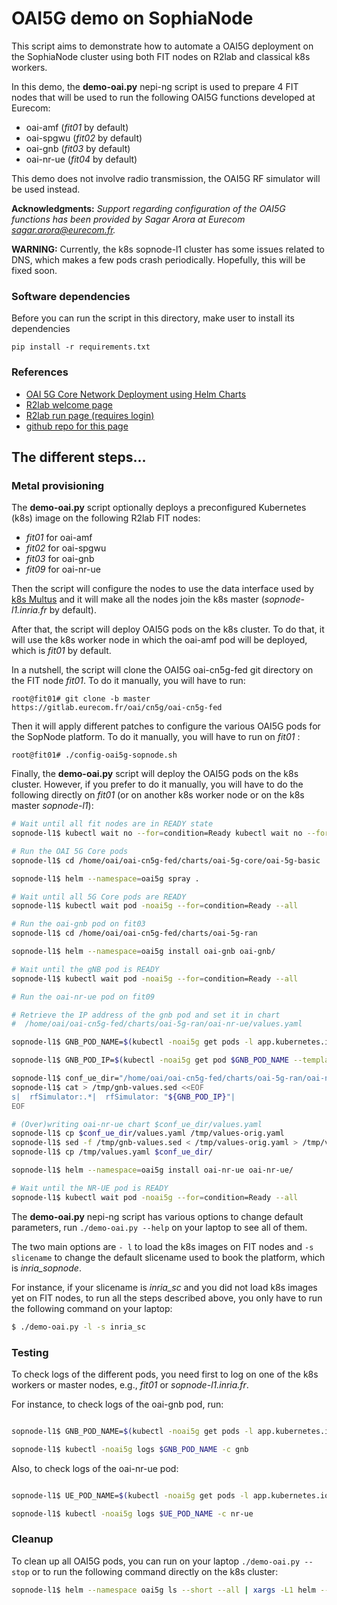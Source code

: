 

# OAI5G demo on SophiaNode

This script aims to demonstrate how to automate a OAI5G deployment on the SophiaNode cluster
using both FIT nodes on R2lab and classical k8s workers.

In this demo, the **demo-oai.py** nepi-ng script is used to prepare 4 FIT nodes that will be used to run the following OAI5G functions developed at Eurecom:

* oai-amf (*fit01* by default)
* oai-spgwu (*fit02* by default)
* oai-gnb (*fit03* by default)
* oai-nr-ue (*fit04* by default)

This demo does not involve radio transmission, the OAI5G RF simulator will be used instead.


**Acknowledgments:** _Support regarding configuration of the OAI5G functions has been provided by
Sagar Arora at Eurecom <sagar.arora@eurecom.fr>._

**WARNING:** Currently, the k8s sopnode-l1 cluster has some issues related to DNS, which makes a few pods crash periodically. Hopefully, this will be fixed soon.

### Software dependencies

Before you can run the script in this directory, make user to install its dependencies

    pip install -r requirements.txt

### References

* [OAI 5G Core Network Deployment using Helm Charts](https://gitlab.eurecom.fr/oai/cn5g/oai-cn5g-fed/-/blob/master/docs/DEPLOY_SA5G_HC.md)
* [R2lab welcome page](https://r2lab.inria.fr/)
* [R2lab run page (requires login)](https://r2lab.inria.fr/run.md)
* [github repo for this page](https://github.com/fit-r2lab/r2lab-demos)


## The different steps...

### Metal provisioning

The **demo-oai.py** script optionally deploys a preconfigured Kubernetes (k8s) image on the following R2lab FIT nodes: 

* *fit01* for oai-amf 
* *fit02* for oai-spgwu 
* *fit03* for oai-gnb 
* *fit09* for oai-nr-ue 

Then the script will configure the nodes to use the data interface used by [k8s Multus](https://github.com/k8snetworkplumbingwg/multus-cni) and it will make all the nodes join the k8s master (*sopnode-l1.inria.fr* by default).


After that, the script will deploy OAI5G pods on the k8s cluster. To do that, it will use the k8s worker node in which the oai-amf pod will be deployed, which is *fit01* by default. 

In a nutshell, the script will clone the OAI5G oai-cn5g-fed git directory on the FIT node *fit01*. To do it manually, you will have to run:

```
root@fit01# git clone -b master https://gitlab.eurecom.fr/oai/cn5g/oai-cn5g-fed
``` 
Then it will apply different patches to configure the various OAI5G pods for the SopNode platform. To do it manually, you will have to run on *fit01* :

```
root@fit01# ./config-oai5g-sopnode.sh
```

Finally, the **demo-oai.py** script will deploy the OAI5G pods on the k8s cluster. However, if you prefer to do it manually, you will have to do the following directly on *fit01* (or on another k8s worker node or on the k8s master *sopnode-l1*):


```bash
# Wait until all fit nodes are in READY state
sopnode-l1$ kubectl wait no --for=condition=Ready kubectl wait no --for=condition=Ready fit01 fit02 fit03 fit09

# Run the OAI 5G Core pods
sopnode-l1$ cd /home/oai/oai-cn5g-fed/charts/oai-5g-core/oai-5g-basic

sopnode-l1$ helm --namespace=oai5g spray .

# Wait until all 5G Core pods are READY
sopnode-l1$ kubectl wait pod -noai5g --for=condition=Ready --all

# Run the oai-gnb pod on fit03
sopnode-l1$ cd /home/oai/oai-cn5g-fed/charts/oai-5g-ran

sopnode-l1$ helm --namespace=oai5g install oai-gnb oai-gnb/

# Wait until the gNB pod is READY
sopnode-l1$ kubectl wait pod -noai5g --for=condition=Ready --all

# Run the oai-nr-ue pod on fit09

# Retrieve the IP address of the gnb pod and set it in chart 
#  /home/oai/oai-cn5g-fed/charts/oai-5g-ran/oai-nr-ue/values.yaml

sopnode-l1$ GNB_POD_NAME=$(kubectl -noai5g get pods -l app.kubernetes.io/name=oai-gnb -o jsonpath="{.items[0].metadata.name}")

sopnode-l1$ GNB_POD_IP=$(kubectl -noai5g get pod $GNB_POD_NAME --template '{{.status.podIP}}')

sopnode-l1$ conf_ue_dir="/home/oai/oai-cn5g-fed/charts/oai-5g-ran/oai-nr-ue"
sopnode-l1$ cat > /tmp/gnb-values.sed <<EOF
s|  rfSimulator:.*|  rfSimulator: "${GNB_POD_IP}"|
EOF

# (Over)writing oai-nr-ue chart $conf_ue_dir/values.yaml
sopnode-l1$ cp $conf_ue_dir/values.yaml /tmp/values-orig.yaml
sopnode-l1$ sed -f /tmp/gnb-values.sed < /tmp/values-orig.yaml > /tmp/values.yaml
sopnode-l1$ cp /tmp/values.yaml $conf_ue_dir/

sopnode-l1$ helm --namespace=oai5g install oai-nr-ue oai-nr-ue/

# Wait until the NR-UE pod is READY
sopnode-l1$ kubectl wait pod -noai5g --for=condition=Ready --all

```

The **demo-oai.py** nepi-ng script has various options to change default parameters, run ``./demo-oai.py --help`` on your laptop to see all of them.

The two main options are ``- l`` to load the k8s images on FIT nodes and ``-s slicename`` to change the default slicename used to book the platform, which is _inria\_sopnode_.

For instance, if your slicename is _inria\_sc_ and you did not load k8s images yet on FIT nodes, to run all the steps described above, you only have to run the following command on your laptop:

```bash
$ ./demo-oai.py -l -s inria_sc 
```


### Testing

To check logs of the different pods, you need first to log on one of the k8s workers or master nodes, e.g., *fit01* or *sopnode-l1.inria.fr*.

For instance, to check logs of the oai-gnb pod, run:

``` bash 

sopnode-l1$ GNB_POD_NAME=$(kubectl -noai5g get pods -l app.kubernetes.io/name=oai-gnb -o jsonpath="{.items[0].metadata.name}")

sopnode-l1$ kubectl -noai5g logs $GNB_POD_NAME -c gnb
```

Also, to check logs of the oai-nr-ue pod:

``` bash 

sopnode-l1$ UE_POD_NAME=$(kubectl -noai5g get pods -l app.kubernetes.io/name=oai-nr-ue -o jsonpath="{.items[0].metadata.name}")

sopnode-l1$ kubectl -noai5g logs $UE_POD_NAME -c nr-ue
```


### Cleanup

To clean up all OAI5G pods, you can run on your laptop ``./demo-oai.py --stop`` or to run the following command directly on the k8s cluster:

```bash 
sopnode-l1$ helm --namespace oai5g ls --short --all | xargs -L1 helm --namespace oai5g delete
```




